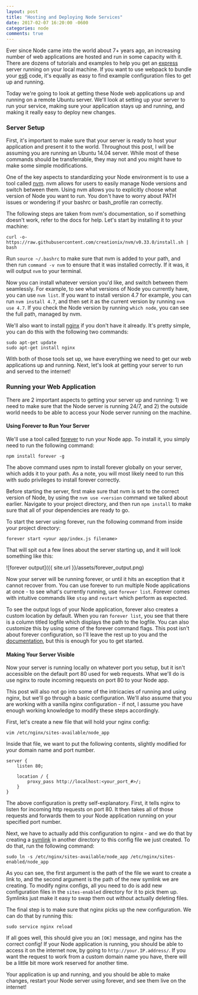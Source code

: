 ```yaml
---
layout: post
title: "Hosting and Deploying Node Services"
date: 2017-02-07 16:20:00 -0600
categories: node
comments: true
---
```


Ever since Node came into the world about 7+ years ago, an increasing number
of web applications are hosted and run in some capacity with it. There are
dozens of tutorials and examples to help you get an [express][express] server
running on your local machine. If you want to use webpack to bundle your
[es6][es6] code, it's equally as easy to find example configuration files to
get up and running.

Today we're going to look at getting these Node web applications up and running
on a remote Ubuntu server. We'll look at setting up your server to run your
service, making sure your application stays up and running, and making it
really easy to deploy new changes.


### Server Setup

First, it's important to make sure that your server is ready to host your
application and present it to the world. Throughout this post, I will be
assuming you are running an Ubuntu 14.04 server. While most of these commands
should be transferrable, they may not and you might have to make some simple
modifications.

One of the key aspects to standardizing your Node environment is to use a tool
called [nvm][nvm]. nvm allows for users to easily manage Node versions and
switch between them. Using nvm allows you to explicitly choose what version of
Node you want to run. You don't have to worry about PATH issues or wondering if
your bashrc or bash_profile ran correctly.

The following steps are taken from nvm's documentation, so if something doesn't
work, refer to the docs for help. Let's start by installing it to your machine:

```
curl -o- https://raw.githubusercontent.com/creationix/nvm/v0.33.0/install.sh | bash
```

Run `source ~/.bashrc` to make sure that nvm is added to your path, and then
run `command -v nvm` to ensure that it was installed correctly. If it was, it
will output `nvm` to your terminal.

Now you can install whatever version you'd like, and switch between them
seamlessly. For example, to see what versions of Node you currently have, you
can use `nvm list`. If you want to install version 4.7 for example, you can run
`nvm install 4.7`, and then set it as the current version by running `nvm use
4.7`. If you check the Node version by running `which node`, you can see the
full path, managed by nvm.

We'll also want to install [nginx][nginx] if you don't have it already. It's
pretty simple, you can do this with the following two commands:

```
sudo apt-get update
sudo apt-get install nginx
```

With both of those tools set up, we have everything we need to get our web
applications up and running. Next, let's look at getting your server to run and
served to the internet!


### Running your Web Application

There are 2 important aspects to getting your server up and running: 1) we need
to make sure that the Node server is running 24/7, and 2) the outside world
needs to be able to access your Node server running on the machine.

#### Using Forever to Run Your Server

We'll use a tool called [forever][forever] to run your Node app. To install it,
you simply need to run the following command:

```
npm install forever -g
```

The above command uses npm to install forever globally on your server, which
adds it to your path. As a note, you will most likely need to run this with
sudo privileges to install forever correctly.

Before starting the server, first make sure that nvm is set to the correct
version of Node, by using the `nvm use <version` command we talked about
earlier. Navigate to your project directory, and then run `npm install` to make
sure that all of your dependencies are ready to go.

To start the server using forever, run the following command from inside your
project directory:

```
forever start <your app/index.js filename>
```

That will spit out a few lines about the server starting up, and it will look
something like this:

![forever output]({{ site.url }}/assets/forever_output.png)

Now your server will be running forever, or until it hits an exception that it
cannot recover from. You can use forever to run multiple Node applications at
once - to see what's currently running, use `forever list`. Forever comes with
intuitive commands like `stop` and `restart` which perform as expected.

To see the output logs of your Node application, forever also creates a custom
location by default. When you ran `forever list`, you see that there is
a column titled logfile which displays the path to the logfile. You can also
customize this by using some of the forever command flags. This post isn't
about forever configuration, so I'll leave the rest up to you and the
[documentation][forever], but this is enough for you to get started.

#### Making Your Server Visible

Now your server is running locally on whatever port you setup, but it isn't
accessible on the default port 80 used for web requests. What we'll do is use
nginx to route incoming requests on port 80 to your Node app.

This post will also not go into some of the intricacies of running and using
nginx, but we'll go through a basic configuration. We'll also assume that you
are working with a vanilla nginx configuration - if not, I assume you have
enough working knowledge to modify these steps accordingly.

First, let's create a new file that will hold your nginx config:

```
vim /etc/nginx/sites-available/node_app
```

Inside that file, we want to put the following contents, slightly modified for
your domain name and port number.

```
server {
    listen 80;

    location / {
        proxy_pass http://localhost:<your_port_#>/;
    }
}
```

The above configuration is pretty self-explanatory. First, it tells nginx to
listen for incoming http requests on port 80. It then takes all of those
requests and forwards them to your Node application running on your specified
port number.

Next, we have to actually add this configuration to nginx - and we do that by
creating a [symlink][symlink] in another directory to this config file we just
created. To do that, run the following command:

```
sudo ln -s /etc/nginx/sites-available/node_app /etc/nginx/sites-enabled/node_app
```

As you can see, the first argument is the path of the file we want to create
a link to, and the second argument is the path of the new symlink we are
creating. To modify nginx configs, all you need to do is add new configuration
files in the `sites-enabled` directory for it to pick them up. Symlinks just
make it easy to swap them out without actually deleting files.

The final step is to make sure that nginx picks up the new configuration. We
can do that by running this:

```
sudo service nginx reload
```

If all goes well, this should give you an `[OK]` message, and nginx has the
correct config! If your Node application is running, you should be able to
access it on the internet now, by going to `http://your.IP.address/`. If you
want the request to work from a custom domain name you have, there will be
a little bit more work reserved for another time.

Your application is up and running, and you should be able to make changes,
restart your Node server using forever, and see them live on the internet!


[express]: http://expressjs.com/
[nvm]: https://github.com/creationix/nvm
[nginx]: https://www.nginx.com/resources/wiki/
[forever]: https://github.com/foreverjs/forever 
[symlink]: https://en.wikipedia.org/wiki/Symbolic_link#POSIX_and_Unix-like_operating_systems
[es6]: http://es6-features.org/

